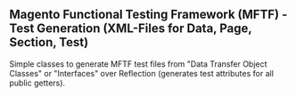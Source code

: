 ## Magento Functional Testing Framework (MFTF) - Test Generation (XML-Files for Data, Page, Section, Test)

Simple classes to generate MFTF test files from "Data Transfer Object Classes" or "Interfaces" over Reflection (generates test attributes for all public getters).
